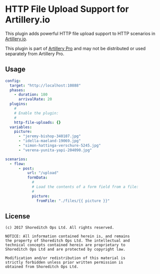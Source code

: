 # HTTP File Upload Support for Artillery.io #

This plugin adds powerful HTTP file upload support to HTTP scenarios in [Artillery.io](https://artillery.io).

This plugin is part of [Artillery Pro](https://artillery.io/pro/) and may not be distributed or used separately from Artillery Pro.

## Usage ##

```yaml
config:
  target: "http://localhost:10888"
  phases:
    - duration: 180
      arrivalRate: 20
  plugins:
    #
    # Enable the plugin:
    #
    http-file-uploads: {}
  variables:
    picture:
      - "jeremy-bishop-340107.jpg"
      - "idella-maeland-19069.jpg"
      - "simon-hattinga-verschure-5245.jpg"
      - "verena-yunita-yapi-204090.jpg"

scenarios:
  - flow:
      - post:
          url: "/upload"
          formData:
            #
            # Load the contents of a form field from a file:
            #
            picture:
              fromFile: "./files/{{ picture }}"
```

## License ##

```
(c) 2017 Shoreditch Ops Ltd. All rights reserved.

NOTICE: All information contained herein is, and remains
the property of Shoreditch Ops Ltd. The intellectual and
technical concepts contained herein are proprietary to
Shoreditch Ops Ltd and are protected by copyright law.

Modification and/or redistribution of this material is
strictly forbidden unless prior written permission is
obtained from Shoreditch Ops Ltd.
```
